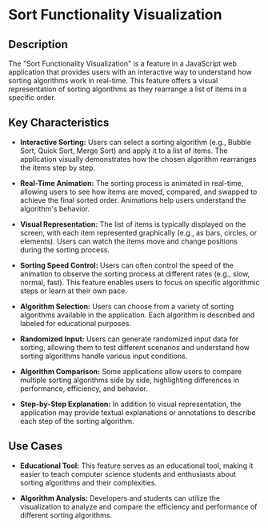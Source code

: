 # Sort Functionality Visualization

## Description

The "Sort Functionality Visualization" is a feature in a JavaScript web application that provides users with an interactive way to understand how sorting algorithms work in real-time. This feature offers a visual representation of sorting algorithms as they rearrange a list of items in a specific order.

## Key Characteristics

- **Interactive Sorting:** Users can select a sorting algorithm (e.g., Bubble Sort, Quick Sort, Merge Sort) and apply it to a list of items. The application visually demonstrates how the chosen algorithm rearranges the items step by step.

- **Real-Time Animation:** The sorting process is animated in real-time, allowing users to see how items are moved, compared, and swapped to achieve the final sorted order. Animations help users understand the algorithm's behavior.

- **Visual Representation:** The list of items is typically displayed on the screen, with each item represented graphically (e.g., as bars, circles, or elements). Users can watch the items move and change positions during the sorting process.

- **Sorting Speed Control:** Users can often control the speed of the animation to observe the sorting process at different rates (e.g., slow, normal, fast). This feature enables users to focus on specific algorithmic steps or learn at their own pace.

- **Algorithm Selection:** Users can choose from a variety of sorting algorithms available in the application. Each algorithm is described and labeled for educational purposes.

- **Randomized Input:** Users can generate randomized input data for sorting, allowing them to test different scenarios and understand how sorting algorithms handle various input conditions.

- **Algorithm Comparison:** Some applications allow users to compare multiple sorting algorithms side by side, highlighting differences in performance, efficiency, and behavior.

- **Step-by-Step Explanation:** In addition to visual representation, the application may provide textual explanations or annotations to describe each step of the sorting algorithm.

## Use Cases

- **Educational Tool:** This feature serves as an educational tool, making it easier to teach computer science students and enthusiasts about sorting algorithms and their complexities.

- **Algorithm Analysis:** Developers and students can utilize the visualization to analyze and compare the efficiency and performance of different sorting algorithms.



